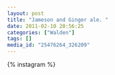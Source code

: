 ```yaml
---
layout: post
title: "Jameson and Ginger ale. "
date: 2011-02-10 20:56:25
categories: ["Walden"]
tags: []
media_id: "25476264_326209"
---
```


{% instagram %}
